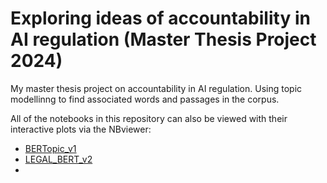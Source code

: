 # Exploring ideas of accountability in AI regulation (Master Thesis Project 2024)

My master thesis project on accountability in AI regulation. Using topic modellinng to find associated words and passages in the corpus.


All of the notebooks in this repository can also be viewed with their interactive plots via the NBviewer:

- [BERTopic_v1]()
- [LEGAL_BERT_v2](https://nbviewer.org/github/v1alina/thesis/blob/main/LEGAL_BERT_v2.ipynb)
- []()


